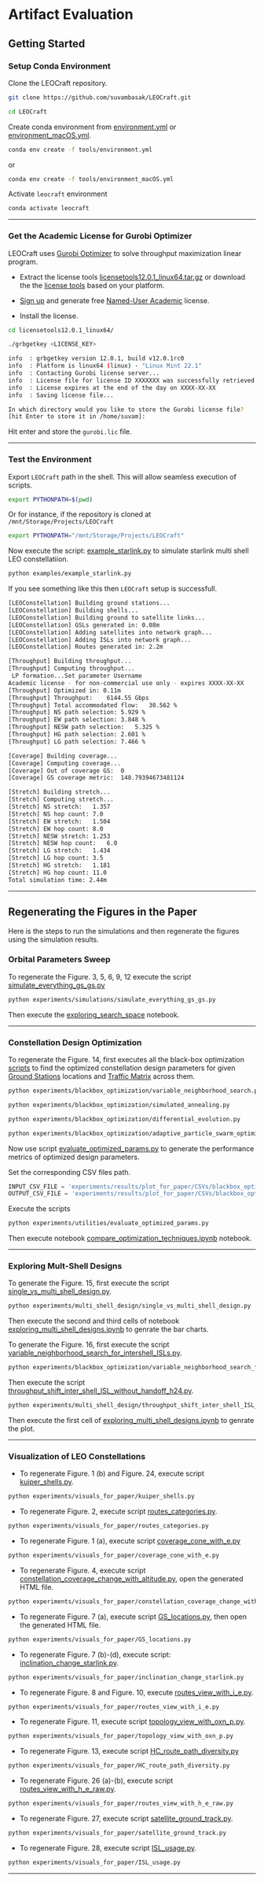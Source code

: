 # Artifact Evaluation

## Getting Started

### Setup Conda Environment

Clone the LEOCraft repository.

```bash
git clone https://github.com/suvambasak/LEOCraft.git
```

```bash
cd LEOCraft
```

Create conda environment from [environment.yml](/tools/environment.yml) or[ environment_macOS.yml](/tools/environment_macOS.yml).

```bash
conda env create -f tools/environment.yml
```
or

```bash
conda env create -f tools/environment_macOS.yml
```

Activate `leocraft` environment

```bash
conda activate leocraft
```

---




### Get the Academic License for Gurobi Optimizer

LEOCraft uses [Gurobi Optimizer](https://www.gurobi.com/) to solve throughput maximization linear program.

- Extract the license tools [licensetools12.0.1_linux64.tar.gz](/tools/licensetools12.0.1_linux64.tar.gz) or download the the [license tools](https://support.gurobi.com/hc/en-us/articles/360059842732-How-do-I-set-up-a-license-without-installing-the-full-Gurobi-package) based on your platform.

- [Sign up](https://portal.gurobi.com/iam/login/) and generate free [Named-User Academic](https://portal.gurobi.com/iam/licenses/request) license.

- Install the license.

```bash
cd licensetools12.0.1_linux64/
```

```bash
./grbgetkey <LICENSE_KEY>
```

```bash
info  : grbgetkey version 12.0.1, build v12.0.1rc0
info  : Platform is linux64 (linux) - "Linux Mint 22.1"
info  : Contacting Gurobi license server...
info  : License file for license ID XXXXXXX was successfully retrieved
info  : License expires at the end of the day on XXXX-XX-XX 
info  : Saving license file...

In which directory would you like to store the Gurobi license file?
[hit Enter to store it in /home/suvam]:
```

Hit enter and store the `gurobi.lic` file.

---

### Test the Environment

Export `LEOCraft` path in the shell. This will allow seamless execution of scripts.


```bash
export PYTHONPATH=$(pwd)
```

Or for instance, if the repository is cloned at `/mnt/Storage/Projects/LEOCraft`

```bash
export PYTHONPATH="/mnt/Storage/Projects/LEOCraft"
```

Now execute the script: [example_starlink.py](/examples/example_starlink.py) to simulate starlink multi shell LEO constellatiion.

```bash
python examples/example_starlink.py
```

If you see something like this then `LEOCraft` setup is successfull.

```bash
[LEOConstellation] Building ground stations...
[LEOConstellation] Building shells...
[LEOConstellation] Building ground to satellite links...                
[LEOConstellation] GSLs generated in: 0.08m                             
[LEOConstellation] Adding satellites into network graph...
[LEOConstellation] Adding ISLs into network graph...
[LEOConstellation] Routes generated in: 2.2m                            

[Throughput] Building throughput...
[Throughput] Computing throughput...                                    
 LP formation...Set parameter Username
Academic license - for non-commercial use only - expires XXXX-XX-XX
[Throughput] Optimized in: 0.11m                                        
[Throughput] Throughput:	6144.55 Gbps
[Throughput] Total accommodated flow:	30.562 %
[Throughput] NS path selection:	5.929 %
[Throughput] EW path selection:	3.848 %
[Throughput] NESW path selection:	5.325 %
[Throughput] HG path selection:	2.601 %
[Throughput] LG path selection:	7.466 %

[Coverage] Building coverage...
[Coverage] Computing coverage...
[Coverage] Out of coverage GS:	0
[Coverage] GS coverage metric:	148.79394673481124

[Stretch] Building stretch...
[Stretch] Computing stretch...                                          
[Stretch] NS stretch:	1.357
[Stretch] NS hop count:	7.0
[Stretch] EW stretch:	1.504
[Stretch] EW hop count:	8.0
[Stretch] NESW stretch:	1.253
[Stretch] NESW hop count:	6.0
[Stretch] LG stretch:	1.434
[Stretch] LG hop count:	3.5
[Stretch] HG stretch:	1.181
[Stretch] HG hop count:	11.0
Total simulation time: 2.44m
```

---


## Regenerating the Figures in the Paper

Here is the steps to run the simulations and then regenerate the figures using the simulation results.


### Orbital Parameters Sweep

To regenerate the Figure. 3, 5, 6, 9, 12 execute the script [simulate_everything_gs_gs.py](/experiments/simulations/simulate_everything_gs_gs.py)

```bash
python experiments/simulations/simulate_everything_gs_gs.py
```

Then execute the [exploring_search_space](/experiments/results/plot_for_paper/exploring_search_space.ipynb) notebook.


---

### Constellation Design Optimization

To regenerate the Figure. 14, first executes all the black-box optimization [scripts](/experiments/blackbox_optimization) to find the optimized constellation design parameters for given [Ground Stations](/dataset/ground_stations/cities_sorted_by_estimated_2025_pop_top_100.csv) locations and [Traffic Matrix](/dataset/traffic_metrics/population_only_tm_Gbps_100.json) across them.

```bash
python experiments/blackbox_optimization/variable_neighborhood_search.py
```

```bash
python experiments/blackbox_optimization/simulated_annealing.py
```

```bash
python experiments/blackbox_optimization/differential_evolution.py
```

```bash
python experiments/blackbox_optimization/adaptive_particle_swarm_optimization.py
```

Now use script [evaluate_optimized_params.py](/experiments/utilities/evaluate_optimized_params.py) to generate the performance metrics of optimized design parameters.

Set the corresponding CSV files path.

```python
INPUT_CSV_FILE = 'experiments/results/plot_for_paper/CSVs/blackbox_optimization/VNS/VNS_WDK.csv'
OUTPUT_CSV_FILE = 'experiments/results/plot_for_paper/CSVs/blackbox_optimization/VNS/VNS_WDK_PERF.csv'
```

Execute the scripts

```bash
python experiments/utilities/evaluate_optimized_params.py
```

Then execute notebook [compare_optimization_techniques.ipynb](/experiments/results/plot_for_paper/compare_optimization_techniques.ipynb) notebook. 

---


### Exploring Mult-Shell Designs

To generate the Figure. 15, first execute the script [single_vs_multi_shell_design.py](/experiments/multi_shell_design/single_vs_multi_shell_design.py).

```bash
python experiments/multi_shell_design/single_vs_multi_shell_design.py
```

Then execute the second and third cells of notebook [exploring_multi_shell_designs.ipynb](/experiments/results/plot_for_paper/exploring_multi_shell_designs.ipynb) to genrate the bar charts.

To generate the Figure. 16, first execute the script [variable_neighborhood_search_for_intershell_ISLs.py](/experiments/blackbox_optimization/variable_neighborhood_search_for_intershell_ISLs.py).

```bash
python experiments/blackbox_optimization/variable_neighborhood_search_for_intershell_ISLs.py
```

Then execute the script [throughput_shift_inter_shell_ISL_without_handoff_h24.py](/experiments/multi_shell_design/throughput_shift_inter_shell_ISL_without_handoff_h24.py).

```bash
python experiments/multi_shell_design/throughput_shift_inter_shell_ISL_without_handoff_h24.py
```

Then execute the first cell of [exploring_multi_shell_designs.ipynb](/experiments/results/plot_for_paper/exploring_multi_shell_designs.ipynb) to genrate the plot.


---

### Visualization of LEO Constellations


- To regenerate Figure. 1 (b) and Figure. 24, execute script [kuiper_shells.py](experiments/visuals_for_paper/kuiper_shells.py).

```bash
python experiments/visuals_for_paper/kuiper_shells.py
```

- To regenerate Figure. 2, execute script [routes_categories.py](experiments/visuals_for_paper/routes_categories.py).

```bash
python experiments/visuals_for_paper/routes_categories.py
```


- To regenerate Figure. 1 (a), execute script [coverage_cone_with_e.py](/experiments/visuals_for_paper/coverage_cone_with_e.py)

```bash
python experiments/visuals_for_paper/coverage_cone_with_e.py
```


- To regenerate Figure. 4, execute script [constellation_coverage_change_with_altitude.py](/experiments/visuals_for_paper/constellation_coverage_change_with_altitude.py), open the generated HTML file.

```bash
python experiments/visuals_for_paper/constellation_coverage_change_with_altitude.py
```


- To regenerate Figure. 7 (a), execute script [GS_locations.py](/experiments/visuals_for_paper/GS_locations.py), then open the generated HTML file.

```bash
python experiments/visuals_for_paper/GS_locations.py
```



- To regenerate Figure. 7 (b)-(d), execute script: [inclination_change_starlink.py](/experiments/visuals_for_paper/inclination_change_starlink.py).

```bash
python experiments/visuals_for_paper/inclination_change_starlink.py
```

- To regenerate Figure. 8 and Figure. 10, execute [routes_view_with_i_e.py](/experiments/visuals_for_paper/routes_view_with_i_e.py).

```bash
python experiments/visuals_for_paper/routes_view_with_i_e.py
```

- To regenerate Figure. 11, execute script [topology_view_with_oxn_p.py](/experiments/visuals_for_paper/topology_view_with_oxn_p.py).

```bash
python experiments/visuals_for_paper/topology_view_with_oxn_p.py
```


- To regenerate Figure. 13, execute script [HC_route_path_diversity.py](/experiments/visuals_for_paper/HC_route_path_diversity.py)

```bash
python experiments/visuals_for_paper/HC_route_path_diversity.py
```

- To regenerate Figure. 26 (a)-(b), execute script [routes_view_with_h_e_raw.py](/experiments/visuals_for_paper/routes_view_with_h_e_raw.py).

```bash
python experiments/visuals_for_paper/routes_view_with_h_e_raw.py
```

- To regenerate Figure. 27, execute script [satellite_ground_track.py](/experiments/visuals_for_paper/satellite_ground_track.py).

```bash
python experiments/visuals_for_paper/satellite_ground_track.py
```


- To regenerate Figure. 28, execute script [ISL_usage.py](/experiments/visuals_for_paper/ISL_usage.py).

```bash
python experiments/visuals_for_paper/ISL_usage.py
```


---